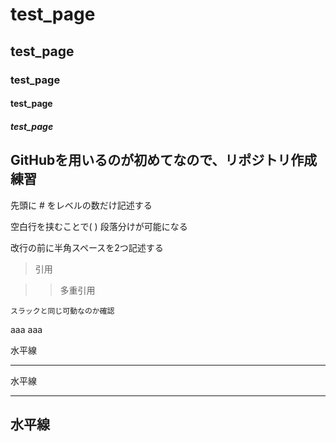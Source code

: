 # test_page
## test_page
### test_page
#### test_page 
##### test_page

## GitHubを用いるのが初めてなので、リポジトリ作成練習

先頭に # をレベルの数だけ記述する


空白行を挟むことで(  )
段落分けが可能になる

改行の前に半角スペースを2つ記述する

>引用

>>多重引用

```スラックと同じ可動なのか確認```

  
 aaa
 aaa
  
  
  
水平線
***
水平線
___
水平線
---
